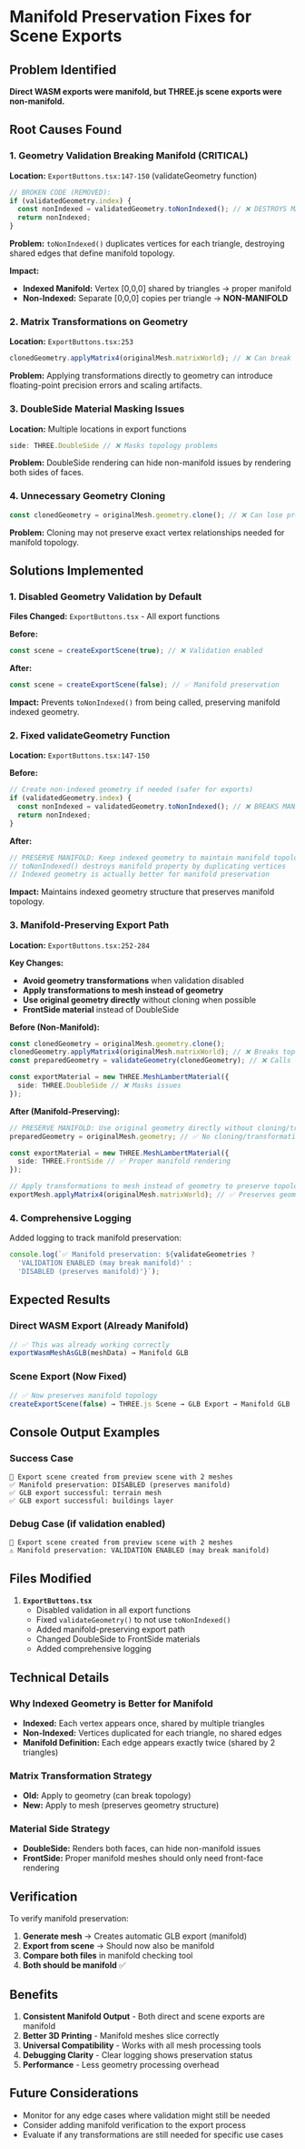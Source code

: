 # Manifold Preservation Fixes for Scene Exports

## Problem Identified

**Direct WASM exports were manifold, but THREE.js scene exports were non-manifold.**

## Root Causes Found

### 1. **Geometry Validation Breaking Manifold (CRITICAL)**
**Location:** `ExportButtons.tsx:147-150` (validateGeometry function)
```typescript
// BROKEN CODE (REMOVED):
if (validatedGeometry.index) {
  const nonIndexed = validatedGeometry.toNonIndexed(); // ❌ DESTROYS MANIFOLD!
  return nonIndexed;
}
```

**Problem:** `toNonIndexed()` duplicates vertices for each triangle, destroying shared edges that define manifold topology.

**Impact:**
- **Indexed Manifold:** Vertex [0,0,0] shared by triangles → proper manifold
- **Non-Indexed:** Separate [0,0,0] copies per triangle → **NON-MANIFOLD**

### 2. **Matrix Transformations on Geometry**
**Location:** `ExportButtons.tsx:253`
```typescript
clonedGeometry.applyMatrix4(originalMesh.matrixWorld); // ❌ Can break topology
```

**Problem:** Applying transformations directly to geometry can introduce floating-point precision errors and scaling artifacts.

### 3. **DoubleSide Material Masking Issues**
**Location:** Multiple locations in export functions
```typescript
side: THREE.DoubleSide // ❌ Masks topology problems
```

**Problem:** DoubleSide rendering can hide non-manifold issues by rendering both sides of faces.

### 4. **Unnecessary Geometry Cloning**
```typescript
const clonedGeometry = originalMesh.geometry.clone(); // ❌ Can lose precision
```

**Problem:** Cloning may not preserve exact vertex relationships needed for manifold topology.

## Solutions Implemented

### 1. **Disabled Geometry Validation by Default**
**Files Changed:** `ExportButtons.tsx` - All export functions

**Before:**
```typescript
const scene = createExportScene(true); // ❌ Validation enabled
```

**After:**
```typescript
const scene = createExportScene(false); // ✅ Manifold preservation
```

**Impact:** Prevents `toNonIndexed()` from being called, preserving manifold indexed geometry.

### 2. **Fixed validateGeometry Function**
**Location:** `ExportButtons.tsx:147-150`

**Before:**
```typescript
// Create non-indexed geometry if needed (safer for exports)
if (validatedGeometry.index) {
  const nonIndexed = validatedGeometry.toNonIndexed(); // ❌ BREAKS MANIFOLD
  return nonIndexed;
}
```

**After:**
```typescript
// PRESERVE MANIFOLD: Keep indexed geometry to maintain manifold topology
// toNonIndexed() destroys manifold property by duplicating vertices
// Indexed geometry is actually better for manifold preservation
```

**Impact:** Maintains indexed geometry structure that preserves manifold topology.

### 3. **Manifold-Preserving Export Path**
**Location:** `ExportButtons.tsx:252-284`

**Key Changes:**
- **Avoid geometry transformations** when validation disabled
- **Apply transformations to mesh instead of geometry**
- **Use original geometry directly** without cloning when possible
- **FrontSide material** instead of DoubleSide

**Before (Non-Manifold):**
```typescript
const clonedGeometry = originalMesh.geometry.clone();
clonedGeometry.applyMatrix4(originalMesh.matrixWorld); // ❌ Breaks topology
const preparedGeometry = validateGeometry(clonedGeometry); // ❌ Calls toNonIndexed()

const exportMaterial = new THREE.MeshLambertMaterial({
  side: THREE.DoubleSide // ❌ Masks issues
});
```

**After (Manifold-Preserving):**
```typescript
// PRESERVE MANIFOLD: Use original geometry directly without cloning/transforming
preparedGeometry = originalMesh.geometry; // ✅ No cloning/transformation

const exportMaterial = new THREE.MeshLambertMaterial({
  side: THREE.FrontSide // ✅ Proper manifold rendering
});

// Apply transformations to mesh instead of geometry to preserve topology
exportMesh.applyMatrix4(originalMesh.matrixWorld); // ✅ Preserves geometry topology
```

### 4. **Comprehensive Logging**
Added logging to track manifold preservation:
```typescript
console.log(`✅ Manifold preservation: ${validateGeometries ?
  'VALIDATION ENABLED (may break manifold)' :
  'DISABLED (preserves manifold)'}`);
```

## Expected Results

### Direct WASM Export (Already Manifold)
```typescript
// ✅ This was already working correctly
exportWasmMeshAsGLB(meshData) → Manifold GLB
```

### Scene Export (Now Fixed)
```typescript
// ✅ Now preserves manifold topology
createExportScene(false) → THREE.js Scene → GLB Export → Manifold GLB
```

## Console Output Examples

### Success Case
```
🔧 Export scene created from preview scene with 2 meshes
✅ Manifold preservation: DISABLED (preserves manifold)
✅ GLB export successful: terrain mesh
✅ GLB export successful: buildings layer
```

### Debug Case (if validation enabled)
```
🔧 Export scene created from preview scene with 2 meshes
⚠️ Manifold preservation: VALIDATION ENABLED (may break manifold)
```

## Files Modified

1. **`ExportButtons.tsx`**
   - Disabled validation in all export functions
   - Fixed `validateGeometry()` to not use `toNonIndexed()`
   - Added manifold-preserving export path
   - Changed DoubleSide to FrontSide materials
   - Added comprehensive logging

## Technical Details

### Why Indexed Geometry is Better for Manifold
- **Indexed:** Each vertex appears once, shared by multiple triangles
- **Non-Indexed:** Vertices duplicated for each triangle, no shared edges
- **Manifold Definition:** Each edge appears exactly twice (shared by 2 triangles)

### Matrix Transformation Strategy
- **Old:** Apply to geometry (can break topology)
- **New:** Apply to mesh (preserves geometry structure)

### Material Side Strategy
- **DoubleSide:** Renders both faces, can hide non-manifold issues
- **FrontSide:** Proper manifold meshes should only need front-face rendering

## Verification

To verify manifold preservation:

1. **Generate mesh** → Creates automatic GLB export (manifold)
2. **Export from scene** → Should now also be manifold
3. **Compare both files** in manifold checking tool
4. **Both should be manifold** ✅

## Benefits

1. **Consistent Manifold Output** - Both direct and scene exports are manifold
2. **Better 3D Printing** - Manifold meshes slice correctly
3. **Universal Compatibility** - Works with all mesh processing tools
4. **Debugging Clarity** - Clear logging shows preservation status
5. **Performance** - Less geometry processing overhead

## Future Considerations

- Monitor for any edge cases where validation might still be needed
- Consider adding manifold verification to the export process
- Evaluate if any transformations are still needed for specific use cases